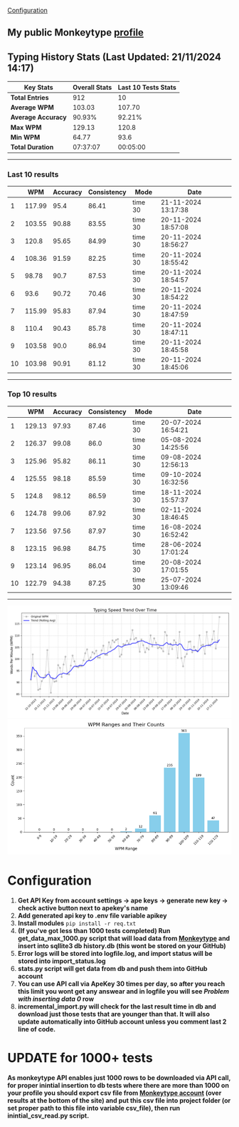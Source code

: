 
[Configuration](#configuration)
## My public Monkeytype [profile](https://monkeytype.com/profile/zp14)


        
## Typing History Stats (Last Updated: 21/11/2024 14:17)

| **Key Stats**               | **Overall Stats**       | **Last 10 Tests Stats**  |
|--------------------------|-------------------------|--------------------------|
| **Total Entries**        | 912           | 10                       |
| **Average WPM**          | 103.03           | 107.70    |
| **Average Accuracy**     | 90.93%          | 92.21%   |
| **Max WPM**              | 129.13               | 120.8        |
| **Min WPM**              | 64.77               | 93.6                        |
| **Total Duration**       | 07:37:07        | 00:05:00                        |


---

### Last 10 results

| | WPM | Accuracy | Consistency | Mode | Date |
| --- | --- | -------- | ----------- | ---- | --------- |
| 1 | 117.99 | 95.4 | 86.41 | time 30 | 21-11-2024 13:17:38 |
| 2 | 103.55 | 90.88 | 83.55 | time 30 | 20-11-2024 18:57:08 |
| 3 | 120.8 | 95.65 | 84.99 | time 30 | 20-11-2024 18:56:27 |
| 4 | 108.36 | 91.59 | 82.25 | time 30 | 20-11-2024 18:55:42 |
| 5 | 98.78 | 90.7 | 87.53 | time 30 | 20-11-2024 18:54:57 |
| 6 | 93.6 | 90.72 | 70.46 | time 30 | 20-11-2024 18:54:22 |
| 7 | 115.99 | 95.83 | 87.94 | time 30 | 20-11-2024 18:47:59 |
| 8 | 110.4 | 90.43 | 85.78 | time 30 | 20-11-2024 18:47:11 |
| 9 | 103.58 | 90.0 | 86.94 | time 30 | 20-11-2024 18:45:58 |
| 10 | 103.98 | 90.91 | 81.12 | time 30 | 20-11-2024 18:45:06 |


 --- 

### Top 10 results

| | WPM | Accuracy | Consistency | Mode | Date |
| --- | --- | -------- | ----------- | ---- | --------- |
| 1 | 129.13 | 97.93 | 87.46 | time 30 | 20-07-2024 16:54:21 |
| 2 | 126.37 | 99.08 | 86.0 | time 30 | 05-08-2024 14:25:56 |
| 3 | 125.96 | 95.82 | 86.11 | time 30 | 09-08-2024 12:56:13 |
| 4 | 125.55 | 98.18 | 85.59 | time 30 | 09-10-2024 16:32:56 |
| 5 | 124.8 | 98.12 | 86.59 | time 30 | 18-11-2024 15:57:37 |
| 6 | 124.78 | 99.06 | 87.92 | time 30 | 02-11-2024 18:46:45 |
| 7 | 123.56 | 97.56 | 87.97 | time 30 | 16-08-2024 16:52:42 |
| 8 | 123.15 | 96.98 | 84.75 | time 30 | 28-06-2024 17:01:24 |
| 9 | 123.14 | 96.95 | 86.04 | time 30 | 20-08-2024 17:01:55 |
| 10 | 122.79 | 94.38 | 87.25 | time 30 | 25-07-2024 13:09:46 |


 --- 


        
![speed trend](typing_speed_trend.png)
![counted chart](count_tests.png)
# Configuration

1. **Get API Key from account settings -> ape keys -> generate new key -> check active button next to apekey's name**
2. **Add generated api key to .env file variable apikey**
3. **Install modules** `pip install -r req.txt`
3. **(If you've got less than 1000 tests completed) Run get_data_max_1000.py script that will load data from [Monkeytype](https://monkeytype.com/) and insert into sqllite3 db history.db (this wont be stored on your GitHub)**
4. **Error logs will be stored into logfile.log, and import status will be stored into import_status.log**
5. **stats.py script will get data from db and push them into GitHub account**
6. **You can use API call via ApeKey 30 times per day, so after you reach this limit you wont get any answear and in logfile you will see *Problem with inserting data 0* row**
7. **incremental_import.py will check for the last result time in db and download just those tests that are younger than that. It will also update automatically into GitHub account unless you comment last 2 line of code.**

# UPDATE for 1000+ tests
    
**As monkeytype API enables just 1000 rows to be downloaded via API call, for proper inintial insertion to db tests where there are more than 1000 on your profile
you should export csv file from [Monkeytype account](https://monkeytype.com/account) (over results at the bottom of the site)
and put this csv file into project folder (or set proper path to this file into variable csv_file), then run inintial_csv_read.py script.**
    
